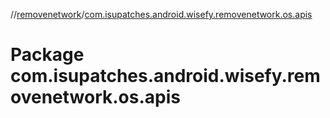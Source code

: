 //[removenetwork](../index.md)/[com.isupatches.android.wisefy.removenetwork.os.apis](com.isupatches.android.wisefy.removenetwork.os.apis.md)

# Package com.isupatches.android.wisefy.removenetwork.os.apis
